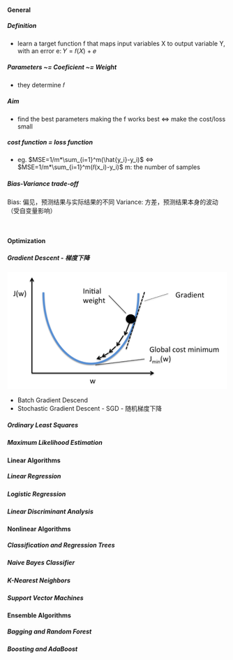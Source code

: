 

#### General

##### Definition
- learn a target function f that maps input
variables X to output variable Y, with an error e:
𝑌 = 𝑓(𝑋) + 𝑒

##### Parameters ~= Coeficient ~= Weight
- they determine 𝑓

##### Aim
- find the best parameters making the f works best
<=> make the cost/loss small

##### cost function = loss function
- eg. $MSE=1/m*\sum_{i=1}^m(\hat{y_i}-y_i)$
<=> $MSE=1/m*\sum_{i=1}^m(𝑓(x_i)-y_i)$
m: the number of samples 

##### Bias-Variance trade-off
Bias: 偏见，预测结果与实际结果的不同
Variance: 方差，预测结果本身的波动（受自变量影响）



<br>




#### Optimization

##### Gradient Descent - 梯度下降

![plot](./images/1666532209129.jpg)

- Batch Gradient Descend
- Stochastic Gradient Descent - SGD - 随机梯度下降




##### Ordinary Least Squares

##### Maximum Likelihood Estimation


#### Linear Algorithms
##### Linear Regression
##### Logistic Regression
##### Linear Discriminant Analysis





#### Nonlinear Algorithms
##### Classification and Regression Trees
##### Naive Bayes Classifier
##### K-Nearest Neighbors
##### Support Vector Machines





#### Ensemble Algorithms
##### Bagging and Random Forest
##### Boosting and AdaBoost





















